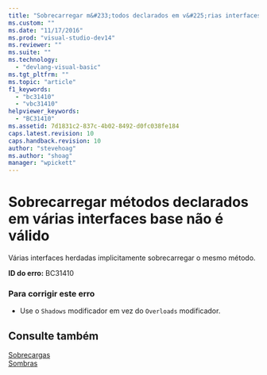 ```yaml
---
title: "Sobrecarregar m&#233;todos declarados em v&#225;rias interfaces base n&#227;o &#233; v&#225;lido | Microsoft Docs"
ms.custom: ""
ms.date: "11/17/2016"
ms.prod: "visual-studio-dev14"
ms.reviewer: ""
ms.suite: ""
ms.technology: 
  - "devlang-visual-basic"
ms.tgt_pltfrm: ""
ms.topic: "article"
f1_keywords: 
  - "bc31410"
  - "vbc31410"
helpviewer_keywords: 
  - "BC31410"
ms.assetid: 7d1831c2-837c-4b02-8492-d0fc038fe184
caps.latest.revision: 10
caps.handback.revision: 10
author: "stevehoag"
ms.author: "shoag"
manager: "wpickett"
---
```

# Sobrecarregar m&#233;todos declarados em v&#225;rias interfaces base n&#227;o &#233; v&#225;lido
Várias interfaces herdadas implicitamente sobrecarregar o mesmo método.  
  
 **ID do erro:** BC31410  
  
### Para corrigir este erro  
  
-   Use o `Shadows` modificador em vez do `Overloads` modificador.  
  
## Consulte também  
 [Sobrecargas](../../visual-basic/language-reference/modifiers/overloads.md)   
 [Sombras](../../visual-basic/language-reference/modifiers/shadows.md)